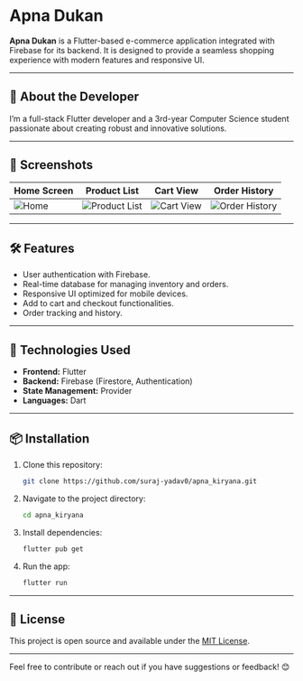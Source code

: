 # Apna Dukan  

**Apna Dukan** is a Flutter-based e-commerce application integrated with Firebase for its backend. It is designed to provide a seamless shopping experience with modern features and responsive UI.

---

## 🚀 **About the Developer**  
I’m a full-stack Flutter developer and a 3rd-year Computer Science student passionate about creating robust and innovative solutions.

---

## 📸 **Screenshots**  

| Home Screen                | Product List               | Cart View                  | Order History              |
|----------------------------|----------------------------|----------------------------|----------------------------|
| ![Home](https://github.com/suraj-yadav0/apna_kiryana/assets/90672206/6c47f91d-57b9-4362-b881-de85e7f3028b) | ![Product List](https://github.com/suraj-yadav0/apna_kiryana/assets/90672206/945cbe5a-70ef-42bf-a656-a2776fd7b4bc) | ![Cart View](https://github.com/suraj-yadav0/apna_kiryana/assets/90672206/ff2206ed-7cb6-41b9-982f-138ac1c25d58) | ![Order History](https://github.com/suraj-yadav0/apna_kiryana/assets/90672206/d73fddc8-36e5-4c1d-b506-8abc18ac4f02) |

---

## 🛠️ **Features**  
- User authentication with Firebase.  
- Real-time database for managing inventory and orders.  
- Responsive UI optimized for mobile devices.  
- Add to cart and checkout functionalities.  
- Order tracking and history.  

---

## 🔧 **Technologies Used**  
- **Frontend:** Flutter  
- **Backend:** Firebase (Firestore, Authentication)  
- **State Management:** Provider  
- **Languages:** Dart  

---

## 📦 **Installation**  
1. Clone this repository:  
   ```bash
   git clone https://github.com/suraj-yadav0/apna_kiryana.git
   ```
2. Navigate to the project directory:  
   ```bash
   cd apna_kiryana
   ```
3. Install dependencies:  
   ```bash
   flutter pub get
   ```
4. Run the app:  
   ```bash
   flutter run
   ```

---

## 📝 **License**  
This project is open source and available under the [MIT License](LICENSE).

---

Feel free to contribute or reach out if you have suggestions or feedback! 😊
